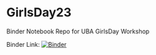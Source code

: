 # GirlsDay23
Binder Notebook Repo for UBA GirlsDay Workshop 

Binder Link: [![Binder](https://mybinder.org/badge_logo.svg)](https://mybinder.org/v2/gh/clwehner/GirlsDay23/HEAD?labpath=UBAGirlsDay23_dataLoad.ipynb)